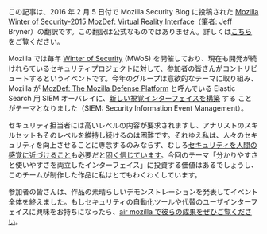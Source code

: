 この記事は、2016 年 2 月 5 日付で Mozilla Security Blog に投稿された [Mozilla Winter of Security-2015 MozDef: Virtual Reality Interface](https://blog.mozilla.org/security/2016/02/05/mozilla-winter-of-security-2015-mozdef-virtual-reality-interface/)（筆者: Jeff Bryner）の翻訳です。この翻訳は公式なものではありません。詳しくは[こちら](http://mozsec-jp.hatenablog.jp/entry/2015/09/11/025027)をご覧ください。

Mozilla では毎年 [Winter of Security](https://wiki.mozilla.org/Security/Automation/Winter_Of_Security_2015) (MWoS) を開催しており、現在も開発が続けれらているセキュリティプロジェクトに対して、参加者の皆さんがコントリビュートするというイベントです。今年のグループは意欲的なテーマに取り組み、Mozilla が [MozDef: The Mozilla Defense Platform](http://mozdef.readthedocs.org/en/latest/) と呼んでいる Elastic Search 用 SIEM オーバレイに、[新しい視覚インターフェイスを構築](https://wiki.mozilla.org/Security/Automation/Winter_Of_Security_2015/MozDef_Virtual_Reality_Interface) する
ことがテーマとなりました（SIEM: Security Information Event Management）。

セキュリティ担当者には高いレベルの内容が要求されますし、アナリストのスキルセットもそのレベルを維持し続けるのは困難です。それゆえ私は、人々のセキュリティを向上させることに専念するのみならず、むしろ[セキュリティを人間の感覚に近づけること](https://twitter.com/0x7eff/status/664222408060964864)も必要だと[固く信じています](https://twitter.com/viewsourceconf/status/661374682931724288)。今回のテーマ「分かりやすさと使いやすさを両立したインターフェイス」に投資する価値はあるでしょうし、このチームが制作した作品に私はとてもわくわくしています。

参加者の皆さんは、作品の素晴らしいデモンストレーションを発表してイベント全体を終えました。もしセキュリティの自動化ツールや代替のユーザインターフェイスに興味をお持ちになったら、[air mozilla で彼らの成果をぜひご覧ください](https://air.mozilla.org/mozilla-winter-of-security-2015-mozdef-virtual-reality-interface/)。
